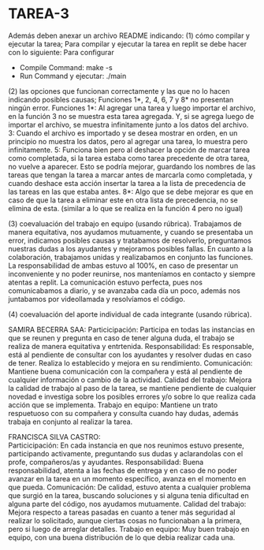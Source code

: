 # TAREA-3

Además deben anexar un archivo README indicando: 
(1) cómo compilar y ejecutar la tarea; 
Para compilar y ejecutar la tarea en replit se debe hacer con lo siguiente: 
Para configurar 
- Compile Command: make -s
- Run Command y ejecutar: ./main

(2) las opciones que funcionan correctamente y las que no lo hacen indicando posibles causas;
Funciones 1*, 2, 4, 6, 7 y 8* no presentan ningún error.
Funciones
1*: Al agregar una tarea y luego importar el archivo, en la función 3 no se muestra esta tarea agregada. Y, si se agrega luego de importar el archivo, se muestra infinitamente junto a los datos del archivo.
3: Cuando el archivo es importado y se desea mostrar en orden, en un principio no muestra los datos, pero al agregar una tarea, lo muestra pero infinitamente.
5: Funciona bien pero al deshacer la opción de marcar tarea como completada, si la tarea estaba como tarea precedente de otra tarea, no vuelve a aparecer. Esto se podría mejorar, guardando los nombres de las tareas que tengan la tarea a marcar antes de marcarla como completada, y cuando deshace esta acción insertar la tarea a la lista de precedencia de las tareas en las que estaba antes. 
8*: Algo que se debe mejorar es que en caso de que la tarea a eliminar este en otra lista de precedencia, no se elimina de esta. (similar a lo que se realiza en la función 4 pero no igual)

(3) coevaluación del trabajo en equipo (usando rúbrica).
Trabajamos de manera equitativa, nos ayudamos mutuamente, y cuando se presentaba un error, indicamos posibles causas y tratabamos de resolverlo, preguntamos nuestras dudas a los ayudantes y mejoramos posibles fallas. En cuanto a la colaboración, trabajamos unidas y realizabamos en conjunto las funciones. La responsabilidad de ambas estuvo al 100%, en caso de presentar un inconveniente y no poder reunirse, nos manteníamos en contacto y siempre atentas a replit. La comunicación estuvo perfecta, pues nos comunicabamos a diario, y se avanzaba cada día un poco, además nos juntabamos por videollamada y resolvíamos el código. 

(4) coevaluación del aporte individual de cada integrante (usando rúbrica).

SAMIRA BECERRA SAA: 
Particicipación: Participa en todas las instancias en que se reunen y pregunta en caso de tener alguna duda, el trabajo se realiza de manera equitativa y entrtenida. 
Responsabilidad: Es responsable, está al pendiente de consultar con los ayudantes y resolver dudas en caso de tener. Realiza lo establecido y mejora en su rendimiento. 
Comunicación: Mantiene buena comunicación con la compañera y está al pendiente de cualquier información o cambio de la actividad.
Calidad del trabajo: Mejora la calidad de trabajo al paso de la tarea, se mantiene pendiente de cualquier novedad e investiga sobre los posibles errores y/o sobre lo que realiza cada acción que se implementa. 
Trabajo en equipo: Mantiene un trato respuetuoso con su compañera y consulta cuando hay dudas, además trabaja en conjunto al realizar la tarea.



FRANCISCA SILVA CASTRO:  
Particicipación: En cada instancia en que nos reunimos estuvo presente, participando activamente, preguntando sus dudas y aclarandolas con el profe, compañeros/as y ayudantes. 
Responsabilidad: Buena responsabilidad, atenta a las fechas de entrega y en caso de no poder avanzar en la tarea en un momento específico, avanza en el momento en que pueda.
Comunicación: De calidad, estuvo atenta a cualquier problema que surgió en la tarea, buscando soluciones y si alguna tenia dificultad en alguna parte del código, nos ayudamos mutuamente. 
Calidad del trabajo: Mejora respecto a tareas pasadas en cuanto a tener más seguridad al realizar lo solicitado, aunque ciertas cosas no funcionaban a la primera, pero si luego de arreglar detalles.
Trabajo en equipo: Muy buen trabajo en equipo, con una buena distribución de lo que debia realizar cada una.

